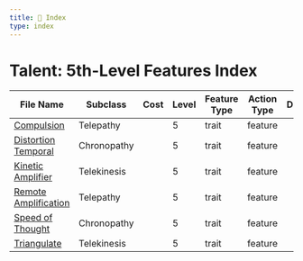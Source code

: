 ```yaml
---
title: 📑 Index
type: index
---
```


# Talent: 5th-Level Features Index

| File Name                                         | Subclass    | Cost | Level | Feature Type | Action Type | Distance | Target |
| ------------------------------------------------- | ----------- | ---- | ----- | ------------ | ----------- | -------- | ------ |
| [Compulsion](../Compulsion)                       | Telepathy   |      | 5     | trait        | feature     |          |        |
| [Distortion Temporal](../Distortion%20Temporal)   | Chronopathy |      | 5     | trait        | feature     |          |        |
| [Kinetic Amplifier](../Kinetic%20Amplifier)       | Telekinesis |      | 5     | trait        | feature     |          |        |
| [Remote Amplification](../Remote%20Amplification) | Telepathy   |      | 5     | trait        | feature     |          |        |
| [Speed of Thought](../Speed%20of%20Thought)       | Chronopathy |      | 5     | trait        | feature     |          |        |
| [Triangulate](../Triangulate)                     | Telekinesis |      | 5     | trait        | feature     |          |        |
